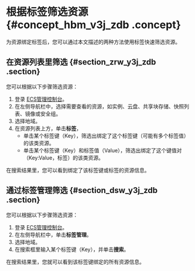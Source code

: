 # 根据标签筛选资源 {#concept_hbm_v3j_zdb .concept}

为资源绑定标签后，您可以通过本文描述的两种方法使用标签快速筛选资源。

## 在资源列表里筛选 {#section_zrw_y3j_zdb .section}

您可以根据以下步骤筛选资源：

1.  登录 [ECS管理控制台](https://ecs.console.aliyun.com/?spm=a2c4g.11186623.2.9.FNEORG#/home)。
2.  在左侧导航栏中，选择需要查看的资源，如实例、云盘、共享块存储、快照列表、镜像或安全组。
3.  选择地域。
4.  在资源列表上方，单击**标签**，
    -   单击某个标签键（Key），筛选出绑定了这个标签键（可能有多个标签值）的该类资源。
    -   单击某个标签键（Key）和标签值（Value），筛选出绑定了这个键值对（Key:Value，标签）的该类资源。

在搜索结果里，您可以看到绑定了该标签键或标签的资源信息。

## 通过标签管理筛选 {#section_dsw_y3j_zdb .section}

您可以根据以下步骤筛选资源：

1.  登录 [ECS管理控制台](https://ecs.console.aliyun.com/?spm=a2c4g.11186623.2.9.FNEORG#/home)。
2.  在左侧导航栏中，单击**标签管理**。
3.  选择地域。
4.  在搜索框里输入某个标签键（Key），并单击**搜索**。

在搜索结果里，您就可以看到该标签键绑定的所有资源信息。

